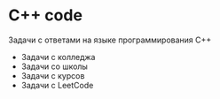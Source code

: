 # C++ code

Задачи с ответами на языке программирования C++

- Задачи с колледжа
- Задачи со школы
- Задачи с курсов
- Задачи с LeetCode

